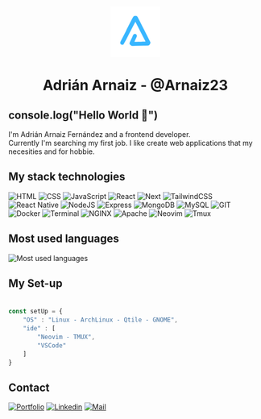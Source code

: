<div align="center">
    <img src="./BrandTransparentMD.png" align="center" alt="brand arnaizdev">
</div>

<h1 align="center">Adrián Arnaiz - @Arnaiz23</h1>

## console.log("Hello World :wave:")

I'm Adrián Arnaiz Fernández and a frontend developer. <br/>
Currently I'm searching my first job.
I like create web applications that my necesities and for hobbie.

## My stack technologies

![HTML](https://img.shields.io/badge/HTML-E34F26?style=for-the-badge&logo=HTML5&logoColor=fff)
![CSS](https://img.shields.io/badge/CSS-1572B6?style=for-the-badge&logo=CSS3&logoColor=fff)
![JavaScript](https://img.shields.io/badge/JavaScript-F7DF1E?style=for-the-badge&logo=JavaScript&logoColor=000)
![React](https://img.shields.io/badge/React-61DAFB?style=for-the-badge&logo=React&logoColor=000)
![Next](https://img.shields.io/badge/Next-000?style=for-the-badge&logo=Next.js&logoColor=fff)
![TailwindCSS](https://img.shields.io/badge/TailwindCSS-06B6D4?style=for-the-badge&logo=Tailwind%20CSS&logoColor=fff)
![React Native](https://img.shields.io/badge/React%20Native-61DAFB?style=for-the-badge&logo=React&logoColor=000)
![NodeJS](https://img.shields.io/badge/NodeJS-339933?style=for-the-badge&logo=Node.js&logoColor=fff)
![Express](https://img.shields.io/badge/Express-000?style=for-the-badge&logo=Express&logoColor=fff)
![MongoDB](https://img.shields.io/badge/MongoDB-47A248?style=for-the-badge&logo=MongoDB&logoColor=fff)
![MySQL](https://img.shields.io/badge/MySQL-4479A1?style=for-the-badge&logo=MySQL&logoColor=fff)
![GIT](https://img.shields.io/badge/GIT-F05032?style=for-the-badge&logo=GIT&logoColor=fff)
![Docker](https://img.shields.io/badge/Docker-2496ED?style=for-the-badge&logo=Docker&logoColor=fff)
![Terminal](https://img.shields.io/badge/Terminal-241F31?style=for-the-badge&logo=GNOME%20Terminal&logoColor=fff)
![NGINX](https://img.shields.io/badge/NGINX-009639?style=for-the-badge&logo=NGINX&logoColor=fff)
![Apache](https://img.shields.io/badge/Apache-D22128?style=for-the-badge&logo=Apache&logoColor=fff)
![Neovim](https://img.shields.io/badge/NeoVim-57A143?style=for-the-badge&logo=Neovim&logoColor=fff)
![Tmux](https://img.shields.io/badge/tmux-1BB91F?style=for-the-badge&logo=tmux&logoColor=fff)


## Most used languages

![Most used languages](https://github-readme-stats.vercel.app/api/top-langs/?username=Arnaiz23&layout=compact)


## My Set-up

```js

const setUp = {
    "OS" : "Linux - ArchLinux - Qtile - GNOME",
    "ide" : [
        "Neovim - TMUX",
        "VSCode"
    ]
}

```

## Contact

[![Portfolio](https://img.shields.io/badge/Portfolio-ffffff?style=for-the-badge&logo=Personio&logoColor=000)](https://arnaizdev.com)
[![Linkedin](https://img.shields.io/badge/Linkedin-0A66C2?style=for-the-badge&logo=LinkedIn&logoColor=fff)](https://es.linkedin.com/in/adri%C3%A1n-arnaiz-fern%C3%A1ndez-b67743227/en?trk=people-guest_people_search-card)
<a href="mailto:adri.arnaizfernandez@gmail.com">![Mail](https://img.shields.io/badge/Mail-30B980?style=for-the-badge&logo=Minutemailer&logoColor=fff)</a>

